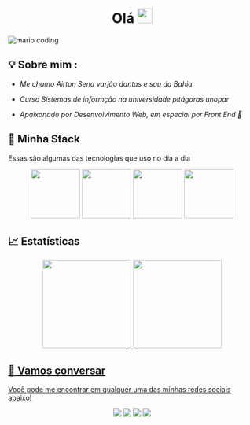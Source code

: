 <h1 align="center" > Olá <img src="https://media.giphy.com/media/hvRJCLFzcasrR4ia7z/giphy.gif" width="30px"></h1>

![mario coding](https://i.imgur.com/1ZvVkDc.gif)

## 💡 Sobre mim :
 - *Me chamo Airton Sena varjâo dantas e sou da Bahia* 

 - *Curso  Sistemas de informçâo na universidade pitágoras unopar* 
 
 - *Apaixonado por Desenvolvimento Web, em especial por Front End 💙* 
 
 
## 🔮 Minha Stack
 Essas são algumas das tecnologias que uso no dia a dia

<div align="center">
 <img src="https://media3.giphy.com/media/ln7z2eWriiQAllfVcn/200w.webp" width="100">      
 <img src="https://i.giphy.com/media/eNAsjO55tPbgaor7ma/200w.webp" width="100">      
 <img src="https://i.giphy.com/media/KzJkzjggfGN5Py6nkT/200.webp" width="100">      
 <img src="https://i.giphy.com/media/IdyAQJVN2kVPNUrojM/200.webp" width="100">      
</div>


## 📈 Estatísticas

<div align="center">
  <a href="https://github.com/airtonsena10">
  <img height="180em" src="https://github-readme-stats.vercel.app/api/top-langs/?username=airtonsena10&layout=compact&langs_count=7&theme=react&hide_border=true"/>
  <img height="180em" src="https://github-readme-stats.vercel.app/api?username=airtonsena10&show_icons=true&theme=react&include_all_commits=true&count_private=true&hide_border=true"/>
</div>


 


## :speech_balloon: Vamos conversar  

Você pode me encontrar em qualquer uma das minhas redes sociais abaixo! 

<div align="center">
<a href="https://twitter.com/airtonsvd" target="_blank"><img src="https://img.shields.io/badge/Twitter-2CA5E0?style=for-the-badge&logo=twitter&logoColor=white" target="_blank"></a>  <a href="https://github.com/airtonsena10"><img src="https://img.shields.io/badge/-Github-%23333?style=for-the-badge&logo=github&logoColor=white" target="_blank"></a>  <a href="https://instagram.com/airtonsena10" target="_blank"><img src="https://img.shields.io/badge/-Instagram-%23E4405F?style=for-the-badge&logo=instagram&logoColor=white" target="_blank"></a>  <a href="https://airtonjs.codes/" target="_blank"><img src="https://img.shields.io/badge/Website-7289DA?style=for-the-badge&logo=googlechrome&logoColor=white" target="_blank"></a>  <a href="https://www.linkedin.com/in/airtonsena" target="_blank">
 
#
 

